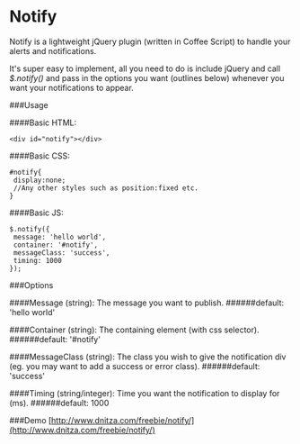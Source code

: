 Notify
======

Notify is a lightweight jQuery plugin (written in Coffee Script) to handle your alerts and notifications.

It's super easy to implement, all you need to do is include jQuery and call _$.notify()_ and pass in the options you want (outlines below) whenever you want your notifications to appear.

###Usage

####Basic HTML:

	<div id="notify"></div>

####Basic CSS:

	#notify{
	 display:none;
	 //Any other styles such as position:fixed etc.
	}


####Basic JS:

	$.notify({
	 message: 'hello world',
	 container: '#notify',
	 messageClass: 'success',
	 timing: 1000
	});

###Options

####Message (string): 
The message you want to publish.
######default: 'hello world'

####Container (string): 
The containing element (with css selector).
######default: '#notify'

####MessageClass (string):
The class you wish to give the notification div (eg. you may want to add a success or error class).
######default: 'success'

####Timing (string/integer):
Time you want the notification to display for (ms).
######default: 1000

###Demo
[http://www.dnitza.com/freebie/notify/](http://www.dnitza.com/freebie/notify/)